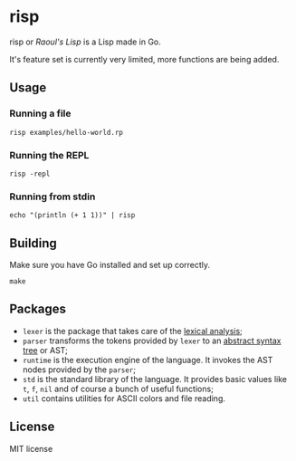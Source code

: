 # risp
risp or *Raoul's Lisp* is a Lisp made in Go.

It's feature set is currently very limited, more functions are being added.

## Usage
### Running a file
```
risp examples/hello-world.rp
```
### Running the REPL
```
risp -repl
```
### Running from stdin
```
echo "(println (+ 1 1))" | risp
```

## Building
Make sure you have Go installed and set up correctly.
```
make
```

## Packages
- `lexer` is the package that takes care of the  [lexical analysis](https://en.wikipedia.org/wiki/Lexical_analysis);
- `parser` transforms the tokens provided by `lexer` to an [abstract syntax tree](https://en.wikipedia.org/wiki/Abstract_syntax_tree) or AST;
- `runtime` is the execution engine of the language. It invokes the AST nodes provided by the `parser`;
- `std` is the standard library of the language. It provides basic values like `t`, `f`, `nil` and of course a bunch of useful functions;
- `util` contains utilities for ASCII colors and file reading.

## License
MIT license